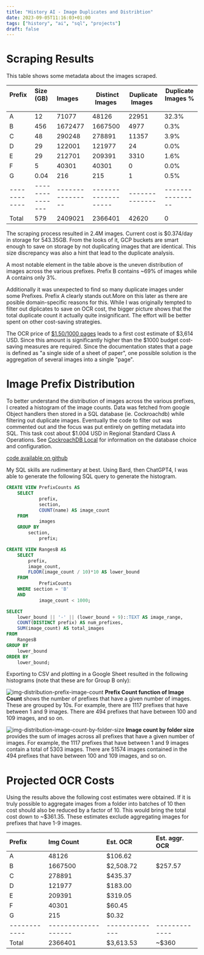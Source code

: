 ```yaml
---
title: "History AI - Image Duplicates and Distribtion"
date: 2023-09-05T11:16:03+01:00
tags: ["history", "ai", "sql", "projects"]
draft: false
---
```


# Scraping Results

This table shows some metadata about the images scraped.

| Prefix &nbsp; | Size (GB) &nbsp; | Images &nbsp;    | Distinct Images &nbsp; | Duplicate Images &nbsp; | Duplicate Images % &nbsp; |
| :------------ | :--------------- | :--------------- | ---------------------- | ----------------------- | ------------------------- |
| A             | 12               | 71077            | 48126                  | 22951                   | 32.3%                     |
| B             | 456              | 1672477          | 1667500                | 4977                    | 0.3%                      |
| C             | 48               | 290248           | 278891                 | 11357                   | 3.9%                      |
| D             | 29               | 122001           | 121977                 | 24                      | 0.0%                      |
| E             | 29               | 212701           | 209391                 | 3310                    | 1.6%                      |
| F             | 5                | 40301            | 40301                  | 0                       | 0.0%                      |
| G             | 0.04             | 216              | 215                    | 1                       | 0.5%                      |
| ------------  | ---------------  | ---------------- | -------------------    | --------------          | ----------------          |
| Total         | 579              | 2409021          | 2366401                | 42620                   | 0                         |

The scraping process resulted in 2.4M images. Current cost is $0.374/day in storage for 543.35GB. From the looks of it, GCP buckets are smart enough to save on storage by not duplicating images that are identical. This size discrepancy was also a hint that lead to the duplicate analysis.

A most notable element in the table above is the uneven distribution of images across the various prefixes. Prefix B contains ~69% of images while A contains only 3%.

Additionally it was unexpected to find so many duplicate images under some Prefixes. Prefix A clearly stands out.More on this later as there are posible domain-specific reasons for this. While I was originally tempted to filter out diplicates to save on OCR cost, the bigger picture shows that the total duplicate count it actually quite insignificant. The effort will be better spent on other cost-saving strategies.

The OCR price of [$1.50/1000 pages](https://cloud.google.com/document-ai/pricing#:~:text=%241.50%20per%201%2C000%20pages) leads to a first cost estimate of $3,614 USD. Since this amount is significantly higher than the $1000 budget cost-saving measures are required. Since the documentation states that a page is defined as "a single side of a sheet of paper", one possible solution is the aggregation of several images into a single "page".

# Image Prefix Distribution

To better understand the distribution of images across the various prefixes, I created a histogram of the image counts. Data was fetched from google Object handlers then stored in a SQL database (ie. Cockroachdb) while filtering out duplicate images. Eventually the code to filter out was commented out and the focus was put entirely on getting metadata into SQL. This task cost about $1.004 USD in Regional Standard Class A Operations. See [CockroachDB Local](https://ndelor.me/posts/cockroachdb-local/) for information on the database choice and configuration.

[code available on github](https://github.com/cyber-nic/go-gcp-img-meta)

My SQL skills are rudimentary at best. Using Bard, then ChatGPT4, I was able to generate the following SQL query to generate the histogram.

```sql
CREATE VIEW PrefixCounts AS
	SELECT
			prefix,
			section,
			COUNT(name) AS image_count
	FROM
			images
	GROUP BY
		section,
			prefix;

CREATE VIEW RangesB AS
	SELECT
		prefix,
		image_count,
		FLOOR(image_count / 10)*10 AS lower_bound
	FROM
			PrefixCounts
	WHERE section = 'B'
	AND
			image_count < 1000;

SELECT
	lower_bound || '-' || (lower_bound + 9)::TEXT AS image_range,
	COUNT(DISTINCT prefix) AS num_prefixes,
	SUM(image_count) AS total_images
FROM
	RangesB
GROUP BY
	lower_bound
ORDER BY
	lower_bound;
```

Exporting to CSV and plotting in a Google Sheet resulted in the following histograms (note that these are for Group B only):

![img-distribution-prefix-image-count](/images/hai-img-distribution-prefix-image-count.png)
**Prefix Count function of Image Count** shows the number of prefixes that have a given number of images. These are grouped by 10s. For example, there are 1117 prefixes that have between 1 and 9 images. There are 494 prefixes that have between 100 and 109 images, and so on.

![img-distribution-image-count-by-folder-size](/images/hai-img-distribution-image-count-by-folder-size.png)
**Image count by folder size** provides the sum of images across all prefixes that have a given number of images. For example, the 1117 prefixes that have between 1 and 9 images contain a total of 5303 images. There are 51574 images contained in the 494 prefixes that have between 100 and 109 images, and so on.

# Projected OCR Costs

Using the results above the following cost estimates were obtained. If it is truly possible to aggregate images from a folder into batches of 10 then cost should also be reduced by a factor of 10. This would bring the total cost down to ~$361.35. These estimates exclude aggregating images for prefixes that have 1-9 images.

| Prefix &nbsp; | Img Count &nbsp;    | Est. OCR &nbsp; | Est. aggr. OCR |
| :------------ | :------------------ | :-------------- | :------------- |
| A             | 48126               | $106.62         |                |
| B             | 1667500             | $2,508.72       | $257.57        |
| C             | 278891              | $435.37         |                |
| D             | 121977              | $183.00         |                |
| E             | 209391              | $319.05         |                |
| F             | 40301               | $60.45          |                |
| G             | 215                 | $0.32           |                |
| ------------  | ------------------- | --------------  | -------------  |
| Total         | 2366401             | $3,613.53       | ~$360          |
